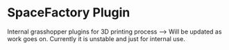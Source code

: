 # SpaceFactory Plugin
Internal grasshopper plugins for 3D printing process --> 
Will be updated as work goes on.
Currently it is unstable and just for internal use.
